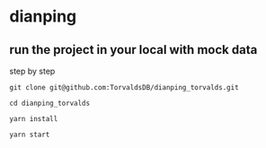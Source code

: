 # dianping

## run the project in your local with mock data

step by step

```shell
git clone git@github.com:TorvaldsDB/dianping_torvalds.git
```

```shell
cd dianping_torvalds
```

```shell
yarn install
```

```shell
yarn start
```